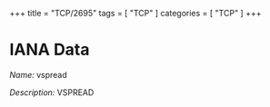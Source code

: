 +++
title = "TCP/2695"
tags = [ "TCP" ]
categories = [ "TCP" ]
+++

# IANA Data

_Name:_ vspread

_Description:_ VSPREAD

